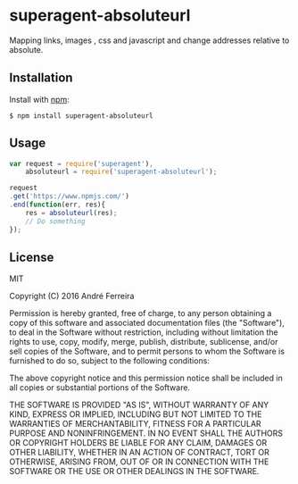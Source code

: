 # superagent-absoluteurl

  Mapping links, images , css and javascript and change addresses relative to absolute.

## Installation

  Install with [npm](http://npmjs.org):

    $ npm install superagent-absoluteurl

## Usage

```js
var request = require('superagent'),
    absoluteurl = require('superagent-absoluteurl');

request
.get('https://www.npmjs.com/')
.end(function(err, res){
    res = absoluteurl(res);
    // Do something
});
```

## License

  MIT
  
  Copyright (C) 2016 André Ferreira

  Permission is hereby granted, free of charge, to any person obtaining a copy of this software and associated documentation files (the "Software"), to deal in the Software without restriction, including without limitation the rights to use, copy, modify, merge, publish, distribute, sublicense, and/or sell copies of the Software, and to permit persons to whom the Software is furnished to do so, subject to the following conditions:

  The above copyright notice and this permission notice shall be included in all copies or substantial portions of the Software.

  THE SOFTWARE IS PROVIDED "AS IS", WITHOUT WARRANTY OF ANY KIND, EXPRESS OR IMPLIED, INCLUDING BUT NOT LIMITED TO THE WARRANTIES OF MERCHANTABILITY, FITNESS FOR A PARTICULAR PURPOSE AND NONINFRINGEMENT. IN NO EVENT SHALL THE AUTHORS OR COPYRIGHT HOLDERS BE LIABLE FOR ANY CLAIM, DAMAGES OR OTHER LIABILITY, WHETHER IN AN ACTION OF CONTRACT, TORT OR OTHERWISE, ARISING FROM, OUT OF OR IN CONNECTION WITH THE SOFTWARE OR THE USE OR OTHER DEALINGS IN THE SOFTWARE.